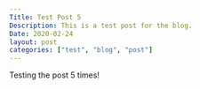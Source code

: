 ```yaml
---
Title: Test Post 5
Description: This is a test post for the blog. 
Date: 2020-02-24
layout: post
categories: ["test", "blog", "post"]
---
```

Testing the post 5 times!